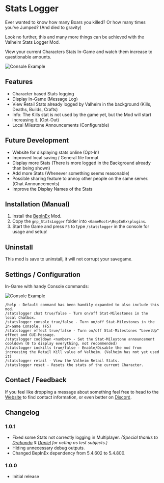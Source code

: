 # Stats Logger
Ever wanted to know how many Boars you killed? Or how many times you've Jumped? (And died to gravity)

Look no further, this and many more things can be achieved with the Valheim Stats Logger Mod.

View your current Characters Stats In-Game and watch them increase to questionable amounts.

![Console Example](https://images.givenameplz.de/valheim/gnp_StatsLogger/display.png)

## Features
* Character based Stats logging
* Display In-Game (Message Log)
* View Retail Stats already logged by Valheim in the background (Kills, Deaths, Builds, Crafts)
 * Info: The Kills stat is not used by the game yet, but the Mod will start increasing it. (Opt-Out)
* Local Milestone Announcements (Configurable)

## Future Development
* Website for displaying stats online (Opt-In)
* Improved local saving / General file format
* Display more Stats (There is more logged in the Background already than being shown)
* Add more Stats (Whenever something seems reasonable)
* Possible sharing feature to annoy other people on the same server. (Chat Announcements)
* Improve the Display Names of the Stats

## Installation (Manual)
1. Install the [BepInEx](https://valheim.thunderstore.io/package/denikson/BepInExPack_Valheim/) Mod.
2. Copy the `gnp_StatsLogger` folder into `<GameRoot>\BepInEx\plugins`.
3. Start the Game and press `F5` to type `/statslogger` in the console for usage and setup!

## Uninstall
This mod is save to uninstall, it will not corrupt your savegame.

## Settings / Configuration
In-Game with handy Console commands:

![Console Example](https://images.givenameplz.de/valheim/gnp_StatsLogger/console.png)
```
/help - Default command has been handily expanded to also include this mod.
/statslogger chat true/false - Turn on/off Stat-Milestones in the local Chatbox.
/statslogger console true/false - Turn on/off Stat-Milestones in the In-Game Console. (F5)
/statslogger effect true/false - Turn on/off Stat-Milestones "LevelUp" effect and GUI-Message.
/statslogger cooldown <number> - Set the Stat-Milestone announcement cooldown (0 to display everything, not recommended)
/statslogger inckills true/false - Enable/Disable the mod from increasing the Retail Kill value of Valheim. (Valheim has not yet used it)
/statslogger retail - View the Valheim Retail Stats.
/statslogger reset - Resets the stats of the current Character.
```

## Contact / Feedback
If you feel like dropping a message about something feel free to head to the [Website](https://givenameplz.de) to find contact information, or even better on [Discord](https://discord.com/invite/W8j6gvR).

## Changelog
### 1.0.1
* Fixed some Stats not correctly logging in Multiplayer. *(Special thanks to [Drebonda](https://www.twitch.tv/drebonda) & [Daniel](https://www.twitch.tv/dannyboy1060) for acting as test subjects.)*
* Hiding unnecessary debug outputs.
* Changed BepInEx dependency from 5.4.602 to 5.4.800.

### 1.0.0
* Initial release